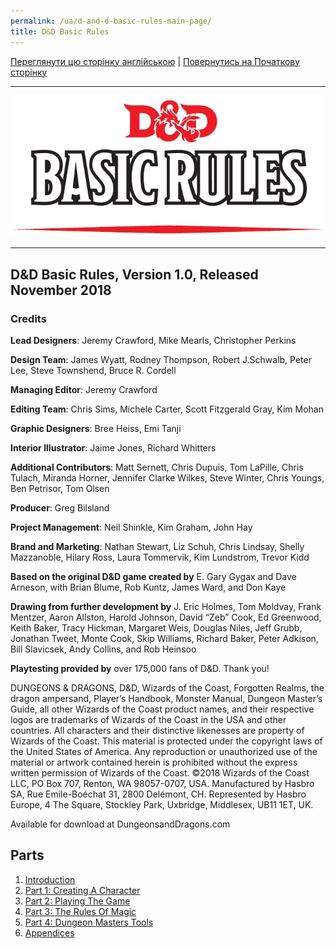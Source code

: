 ```yaml
---
permalink: /ua/d-and-d-basic-rules-main-page/
title: D&D Basic Rules
---
```


[Переглянути цю сторінку англійською](../en/IndexPage.md) | [Повернутись на Початкову сторінку](../../../index.md)

***

![cover]

***

## D&D Basic Rules, Version 1.0, Released November 2018

### Credits

**Lead Designers**: Jeremy Crawford, Mike Mearls, Christopher Perkins

**Design Team**: James Wyatt, Rodney Thompson, Robert J.Schwalb, Peter Lee, Steve Townshend, Bruce R. Cordell

**Managing Editor**: Jeremy Crawford

**Editing Team**: Chris Sims, Michele Carter, Scott Fitzgerald Gray, Kim Mohan

**Graphic Designers**: Bree Heiss, Emi Tanji

**Interior Illustrator**: Jaime Jones, Richard Whitters

**Additional Contributors**: Matt Sernett, Chris Dupuis, Tom LaPille, Chris Tulach, Miranda Horner, Jennifer Clarke Wilkes, Steve Winter, Chris Youngs, Ben Petrisor, Tom Olsen

**Producer**: Greg Bilsland

**Project Management**: Neil Shinkle, Kim Graham, John Hay

**Brand and Marketing**: Nathan Stewart, Liz Schuh, Chris Lindsay, Shelly Mazzanoble, Hilary Ross, Laura Tommervik, Kim Lundstrom, Trevor Kidd

**Based on the original D&D game created by** E. Gary Gygax and Dave Arneson, with Brian Blume, Rob Kuntz, James Ward, and Don Kaye

**Drawing from further development by** J. Eric Holmes, Tom Moldvay, Frank Mentzer, Aaron Allston, Harold Johnson, David “Zeb” Cook, Ed Greenwood, Keith Baker, Tracy Hickman, Margaret Weis, Douglas Niles, Jeff Grubb, Jonathan Tweet, Monte Cook, Skip Williams, Richard Baker, Peter Adkison, Bill Slavicsek, Andy Collins, and Rob Heinsoo

**Playtesting provided by** over 175,000 fans of D&D. Thank you!

DUNGEONS & DRAGONS, D&D, Wizards of the Coast, Forgotten Realms, the dragon ampersand, Player’s Handbook, Monster Manual, Dungeon Master’s Guide, all other Wizards of the Coast product names, and their respective logos are trademarks of Wizards of the Coast in the USA and other countries. All characters and their distinctive likenesses are property of Wizards of the Coast. This material is protected under the copyright laws of the United States of America. Any reproduction or unauthorized use of the material or artwork contained herein is prohibited without the express written permission of Wizards of the Coast. ©2018 Wizards of the Coast LLC, PO Box 707, Renton, WA 98057-0707, USA. Manufactured by Hasbro SA, Rue Emile-Boéchat 31, 2800 Delémont, CH. Represented by Hasbro Europe, 4 The Square, Stockley Park, Uxbridge, Middlesex, UB11 1ET, UK.

Available for download at DungeonsandDragons.com

## Parts

1. [Introduction](Introduction.md)
2. [Part 1: Creating A Character](Part1CreatingACharacter.md)
3. [Part 2: Playing The Game](Part2PlayingTheGame.md)
4. [Part 3: The Rules Of Magic](Part3TheRulesOfMagic.md)
5. [Part 4: Dungeon Masters Tools](Part4DungeonMastersTools.md)
6. [Appendices](Appendices.md)

<!--Web links ref-->

<!--Image links ref-->

[cover]: ../../resources/img/cover.jpg
